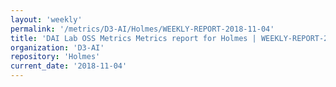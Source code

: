 ```yaml
---
layout: 'weekly'
permalink: '/metrics/D3-AI/Holmes/WEEKLY-REPORT-2018-11-04'
title: 'DAI Lab OSS Metrics Metrics report for Holmes | WEEKLY-REPORT-2018-11-04'
organization: 'D3-AI'
repository: 'Holmes'
current_date: '2018-11-04'
---
```

